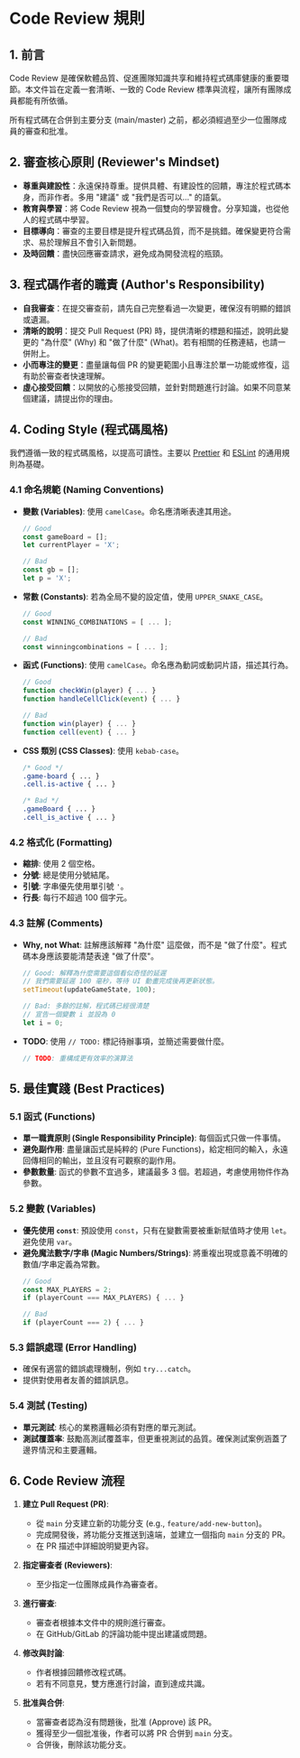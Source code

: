 # Code Review 規則

## 1. 前言

Code Review 是確保軟體品質、促進團隊知識共享和維持程式碼庫健康的重要環節。本文件旨在定義一套清晰、一致的 Code Review 標準與流程，讓所有團隊成員都能有所依循。

所有程式碼在合併到主要分支 (main/master) 之前，都必須經過至少一位團隊成員的審查和批准。

## 2. 審查核心原則 (Reviewer's Mindset)

*   **尊重與建設性**：永遠保持尊重。提供具體、有建設性的回饋，專注於程式碼本身，而非作者。多用 "建議" 或 "我們是否可以..." 的語氣。
*   **教育與學習**：將 Code Review 視為一個雙向的學習機會。分享知識，也從他人的程式碼中學習。
*   **目標導向**：審查的主要目標是提升程式碼品質，而不是挑錯。確保變更符合需求、易於理解且不會引入新問題。
*   **及時回饋**：盡快回應審查請求，避免成為開發流程的瓶頸。

## 3. 程式碼作者的職責 (Author's Responsibility)

*   **自我審查**：在提交審查前，請先自己完整看過一次變更，確保沒有明顯的錯誤或遺漏。
*   **清晰的說明**：提交 Pull Request (PR) 時，提供清晰的標題和描述，說明此變更的 "為什麼" (Why) 和 "做了什麼" (What)。若有相關的任務連結，也請一併附上。
*   **小而專注的變更**：盡量讓每個 PR 的變更範圍小且專注於單一功能或修復，這有助於審查者快速理解。
*   **虛心接受回饋**：以開放的心態接受回饋，並針對問題進行討論。如果不同意某個建議，請提出你的理由。

## 4. Coding Style (程式碼風格)

我們遵循一致的程式碼風格，以提高可讀性。主要以 [Prettier](https://prettier.io/) 和 [ESLint](https://eslint.org/) 的通用規則為基礎。

### 4.1 命名規範 (Naming Conventions)

*   **變數 (Variables)**: 使用 `camelCase`。命名應清晰表達其用途。
    ```javascript
    // Good
    const gameBoard = [];
    let currentPlayer = 'X';

    // Bad
    const gb = [];
    let p = 'X';
    ```
*   **常數 (Constants)**: 若為全局不變的設定值，使用 `UPPER_SNAKE_CASE`。
    ```javascript
    // Good
    const WINNING_COMBINATIONS = [ ... ];

    // Bad
    const winningcombinations = [ ... ];
    ```
*   **函式 (Functions)**: 使用 `camelCase`。命名應為動詞或動詞片語，描述其行為。
    ```javascript
    // Good
    function checkWin(player) { ... }
    function handleCellClick(event) { ... }

    // Bad
    function win(player) { ... }
    function cell(event) { ... }
    ```
*   **CSS 類別 (CSS Classes)**: 使用 `kebab-case`。
    ```css
    /* Good */
    .game-board { ... }
    .cell.is-active { ... }

    /* Bad */
    .gameBoard { ... }
    .cell_is_active { ... }
    ```

### 4.2 格式化 (Formatting)

*   **縮排**: 使用 2 個空格。
*   **分號**: 總是使用分號結尾。
*   **引號**: 字串優先使用單引號 `'`。
*   **行長**: 每行不超過 100 個字元。

### 4.3 註解 (Comments)

*   **Why, not What**: 註解應該解釋 "為什麼" 這麼做，而不是 "做了什麼"。程式碼本身應該要能清楚表達 "做了什麼"。
    ```javascript
    // Good: 解釋為什麼需要這個看似奇怪的延遲
    // 我們需要延遲 100 毫秒，等待 UI 動畫完成後再更新狀態。
    setTimeout(updateGameState, 100);

    // Bad: 多餘的註解，程式碼已經很清楚
    // 宣告一個變數 i 並設為 0
    let i = 0;
    ```
*   **TODO**: 使用 `// TODO:` 標記待辦事項，並簡述需要做什麼。
    ```javascript
    // TODO: 重構成更有效率的演算法
    ```

## 5. 最佳實踐 (Best Practices)

### 5.1 函式 (Functions)

*   **單一職責原則 (Single Responsibility Principle)**: 每個函式只做一件事情。
*   **避免副作用**: 盡量讓函式是純粹的 (Pure Functions)，給定相同的輸入，永遠回傳相同的輸出，並且沒有可觀察的副作用。
*   **參數數量**: 函式的參數不宜過多，建議最多 3 個。若超過，考慮使用物件作為參數。

### 5.2 變數 (Variables)

*   **優先使用 `const`**: 預設使用 `const`，只有在變數需要被重新賦值時才使用 `let`。避免使用 `var`。
*   **避免魔法數字/字串 (Magic Numbers/Strings)**: 將重複出現或意義不明確的數值/字串定義為常數。
    ```javascript
    // Good
    const MAX_PLAYERS = 2;
    if (playerCount === MAX_PLAYERS) { ... }

    // Bad
    if (playerCount === 2) { ... }
    ```

### 5.3 錯誤處理 (Error Handling)

*   確保有適當的錯誤處理機制，例如 `try...catch`。
*   提供對使用者友善的錯誤訊息。

### 5.4 測試 (Testing)

*   **單元測試**: 核心的業務邏輯必須有對應的單元測試。
*   **測試覆蓋率**: 鼓勵高測試覆蓋率，但更重視測試的品質。確保測試案例涵蓋了邊界情況和主要邏輯。

## 6. Code Review 流程

1.  **建立 Pull Request (PR)**:
    *   從 `main` 分支建立新的功能分支 (e.g., `feature/add-new-button`)。
    *   完成開發後，將功能分支推送到遠端，並建立一個指向 `main` 分支的 PR。
    *   在 PR 描述中詳細說明變更內容。

2.  **指定審查者 (Reviewers)**:
    *   至少指定一位團隊成員作為審查者。

3.  **進行審查**:
    *   審查者根據本文件中的規則進行審查。
    *   在 GitHub/GitLab 的評論功能中提出建議或問題。

4.  **修改與討論**:
    *   作者根據回饋修改程式碼。
    *   若有不同意見，雙方應進行討論，直到達成共識。

5.  **批准與合併**:
    *   當審查者認為沒有問題後，批准 (Approve) 該 PR。
    *   獲得至少一個批准後，作者可以將 PR 合併到 `main` 分支。
    *   合併後，刪除該功能分支。
